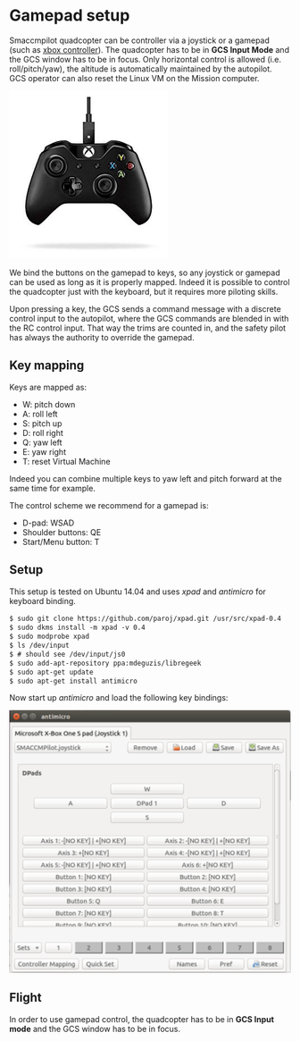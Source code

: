 
# Gamepad setup

Smaccmpilot quadcopter can be controller via a joystick or a gamepad (such as [xbox controller][xbox]). The quadcopter has to be in **GCS Input Mode** and the GCS window has to be in focus. Only horizontal control is allowed (i.e. roll/pitch/yaw), the altitude is automatically maintained by the autopilot. GCS operator can also reset the Linux VM on the Mission computer.

![Xbox one](/images/xboxone.jpeg)

We bind the buttons on the gamepad to keys, so any joystick or gamepad can be used as long as it is properly mapped. Indeed it is possible to control the quadcopter just with the keyboard, but it requires more piloting skills. 

Upon pressing a key, the GCS sends a command message with a discrete control input to the autopilot, where the GCS commands are blended in with the RC control input. That way the trims are counted in, and the safety pilot has always the authority to override the gamepad.

[xbox]: https://www.amazon.com/Microsoft-Xbox-Controller-Cable-Windows/dp/B00O65I2VY?SubscriptionId=AKIAILSHYYTFIVPWUY6Q&tag=duckduckgo-d-20&linkCode=xm2&camp=2025&creative=165953&creativeASIN=B00O65I2VY

## Key mapping

Keys are mapped as:

* W: pitch down
* A: roll left
* S: pitch up
* D: roll right
* Q: yaw left
* E: yaw right
* T: reset Virtual Machine

Indeed you can combine multiple keys to yaw left and pitch forward at the same time for example.


The control scheme we recommend for a gamepad is:

* D-pad: WSAD
* Shoulder buttons: QE
* Start/Menu button: T


## Setup

This setup is tested on Ubuntu 14.04 and uses *xpad* and *antimicro* for keyboard binding.

```
$ sudo git clone https://github.com/paroj/xpad.git /usr/src/xpad-0.4
$ sudo dkms install -m xpad -v 0.4
$ sudo modprobe xpad
$ ls /dev/input
$ # should see /dev/input/js0
$ sudo add-apt-repository ppa:mdeguzis/libregeek
$ sudo apt-get update
$ sudo apt-get install antimicro
```

Now start up *antimicro* and load the following key bindings:

![](/images/xbox.png)

## Flight

In order to use gamepad control, the quadcopter has to be in **GCS Input mode** and the GCS window has to be in focus.

